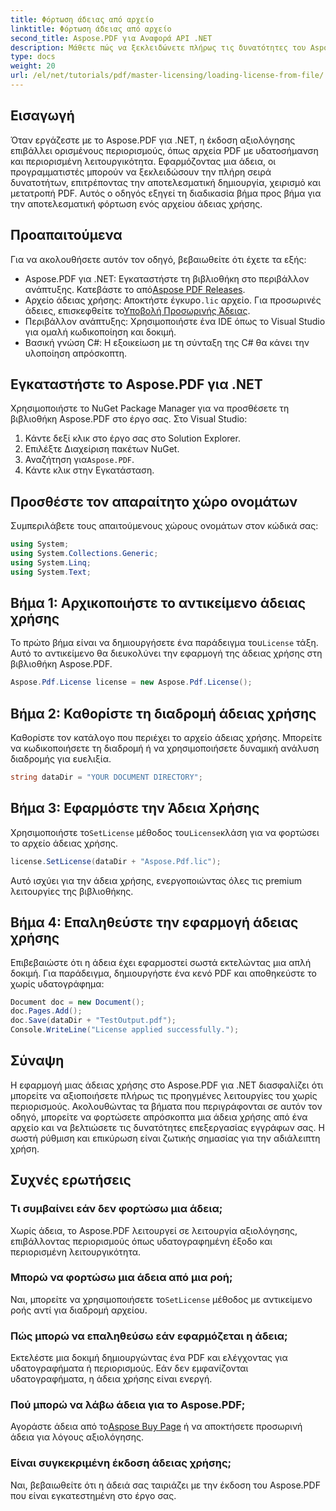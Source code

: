 ```yaml
---
title: Φόρτωση άδειας από αρχείο
linktitle: Φόρτωση άδειας από αρχείο
second_title: Aspose.PDF για Αναφορά API .NET
description: Μάθετε πώς να ξεκλειδώνετε πλήρως τις δυνατότητες του Aspose.PDF για .NET με τον αναλυτικό οδηγό μας για τη φόρτωση μιας άδειας χρήσης από ένα αρχείο.
type: docs
weight: 20
url: /el/net/tutorials/pdf/master-licensing/loading-license-from-file/
---
```

## Εισαγωγή  

Όταν εργάζεστε με το Aspose.PDF για .NET, η έκδοση αξιολόγησης επιβάλλει ορισμένους περιορισμούς, όπως αρχεία PDF με υδατοσήμανση και περιορισμένη λειτουργικότητα. Εφαρμόζοντας μια άδεια, οι προγραμματιστές μπορούν να ξεκλειδώσουν την πλήρη σειρά δυνατοτήτων, επιτρέποντας την αποτελεσματική δημιουργία, χειρισμό και μετατροπή PDF. Αυτός ο οδηγός εξηγεί τη διαδικασία βήμα προς βήμα για την αποτελεσματική φόρτωση ενός αρχείου άδειας χρήσης.  

## Προαπαιτούμενα  

Για να ακολουθήσετε αυτόν τον οδηγό, βεβαιωθείτε ότι έχετε τα εξής:  

- Aspose.PDF για .NET: Εγκαταστήστε τη βιβλιοθήκη στο περιβάλλον ανάπτυξης. Κατεβάστε το από[Aspose PDF Releases](https://releases.aspose.com/pdf/net/).  
-  Αρχείο άδειας χρήσης: Αποκτήστε έγκυρο`.lic` αρχείο. Για προσωρινές άδειες, επισκεφθείτε το[Υποβολή Προσωρινής Άδειας](https://purchase.aspose.com/temporary-license/).  
- Περιβάλλον ανάπτυξης: Χρησιμοποιήστε ένα IDE όπως το Visual Studio για ομαλή κωδικοποίηση και δοκιμή.  
- Βασική γνώση C#: Η εξοικείωση με τη σύνταξη της C# θα κάνει την υλοποίηση απρόσκοπτη.  

## Εγκαταστήστε το Aspose.PDF για .NET  
Χρησιμοποιήστε το NuGet Package Manager για να προσθέσετε τη βιβλιοθήκη Aspose.PDF στο έργο σας. Στο Visual Studio:  
1. Κάντε δεξί κλικ στο έργο σας στο Solution Explorer.  
2. Επιλέξτε Διαχείριση πακέτων NuGet.  
3.  Αναζήτηση για`Aspose.PDF`.  
4. Κάντε κλικ στην Εγκατάσταση.  

## Προσθέστε τον απαραίτητο χώρο ονομάτων  
Συμπεριλάβετε τους απαιτούμενους χώρους ονομάτων στον κώδικά σας:  

```csharp
using System;
using System.Collections.Generic;
using System.Linq;
using System.Text;
```  

## Βήμα 1: Αρχικοποιήστε το αντικείμενο άδειας χρήσης  

 Το πρώτο βήμα είναι να δημιουργήσετε ένα παράδειγμα του`License` τάξη. Αυτό το αντικείμενο θα διευκολύνει την εφαρμογή της άδειας χρήσης στη βιβλιοθήκη Aspose.PDF.  

```csharp
Aspose.Pdf.License license = new Aspose.Pdf.License();
```  

## Βήμα 2: Καθορίστε τη διαδρομή άδειας χρήσης  

Καθορίστε τον κατάλογο που περιέχει το αρχείο άδειας χρήσης. Μπορείτε να κωδικοποιήσετε τη διαδρομή ή να χρησιμοποιήσετε δυναμική ανάλυση διαδρομής για ευελιξία.  

```csharp
string dataDir = "YOUR DOCUMENT DIRECTORY";
```  

## Βήμα 3: Εφαρμόστε την Άδεια Χρήσης  

 Χρησιμοποιήστε το`SetLicense` μέθοδος του`License`κλάση για να φορτώσει το αρχείο άδειας χρήσης.  

```csharp
license.SetLicense(dataDir + "Aspose.Pdf.lic");
```  

Αυτό ισχύει για την άδεια χρήσης, ενεργοποιώντας όλες τις premium λειτουργίες της βιβλιοθήκης.  

## Βήμα 4: Επαληθεύστε την εφαρμογή άδειας χρήσης  

Επιβεβαιώστε ότι η άδεια έχει εφαρμοστεί σωστά εκτελώντας μια απλή δοκιμή. Για παράδειγμα, δημιουργήστε ένα κενό PDF και αποθηκεύστε το χωρίς υδατογράφημα:  

```csharp
Document doc = new Document();
doc.Pages.Add();
doc.Save(dataDir + "TestOutput.pdf");
Console.WriteLine("License applied successfully.");
```  

## Σύναψη  

Η εφαρμογή μιας άδειας χρήσης στο Aspose.PDF για .NET διασφαλίζει ότι μπορείτε να αξιοποιήσετε πλήρως τις προηγμένες λειτουργίες του χωρίς περιορισμούς. Ακολουθώντας τα βήματα που περιγράφονται σε αυτόν τον οδηγό, μπορείτε να φορτώσετε απρόσκοπτα μια άδεια χρήσης από ένα αρχείο και να βελτιώσετε τις δυνατότητες επεξεργασίας εγγράφων σας. Η σωστή ρύθμιση και επικύρωση είναι ζωτικής σημασίας για την αδιάλειπτη χρήση.  

## Συχνές ερωτήσεις  

### Τι συμβαίνει εάν δεν φορτώσω μια άδεια;  
Χωρίς άδεια, το Aspose.PDF λειτουργεί σε λειτουργία αξιολόγησης, επιβάλλοντας περιορισμούς όπως υδατογραφημένη έξοδο και περιορισμένη λειτουργικότητα.  

### Μπορώ να φορτώσω μια άδεια από μια ροή;  
 Ναι, μπορείτε να χρησιμοποιήσετε το`SetLicense` μέθοδος με αντικείμενο ροής αντί για διαδρομή αρχείου.  

### Πώς μπορώ να επαληθεύσω εάν εφαρμόζεται η άδεια;  
Εκτελέστε μια δοκιμή δημιουργώντας ένα PDF και ελέγχοντας για υδατογραφήματα ή περιορισμούς. Εάν δεν εμφανίζονται υδατογραφήματα, η άδεια χρήσης είναι ενεργή.  

### Πού μπορώ να λάβω άδεια για το Aspose.PDF;  
 Αγοράστε άδεια από το[Aspose Buy Page](https://purchase.aspose.com/buy) ή να αποκτήσετε προσωρινή άδεια για λόγους αξιολόγησης.  

### Είναι συγκεκριμένη έκδοση άδειας χρήσης;  
Ναι, βεβαιωθείτε ότι η άδειά σας ταιριάζει με την έκδοση του Aspose.PDF που είναι εγκατεστημένη στο έργο σας.  
